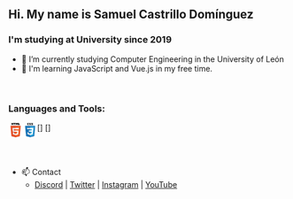 ## Hi. My name is Samuel Castrillo Domínguez
### I'm studying at University since 2019

- 🔭 I’m currently studying Computer Engineering in the University of León
- 📖 I'm learning JavaScript and Vue.js in my free time.

<br />

### Languages and Tools:

[<img align="left" alt="HTML5" width="26px" src="https://raw.githubusercontent.com/github/explore/80688e429a7d4ef2fca1e82350fe8e3517d3494d/topics/html/html.png" />]
[<img align="left" alt="CSS3" width="26px" src="https://raw.githubusercontent.com/github/explore/80688e429a7d4ef2fca1e82350fe8e3517d3494d/topics/css/css.png" />]

<br />
<br />


- 📫 Contact
  - [Discord](https://discord.gg/C2ME2nS) | [Twitter](https://twitter.com/Samuelete_26) | [Instagram](https://www.instagram.com/samuelete_26/) | [YouTube](https://www.youtube.com/channel/UCwjoPC_u0cBvYhaBxA2_t3w)
